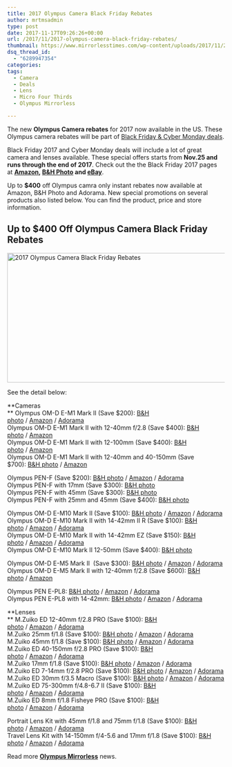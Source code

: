 ```yaml
---
title: 2017 Olympus Camera Black Friday Rebates
author: mrtmsadmin
type: post
date: 2017-11-17T09:26:26+00:00
url: /2017/11/2017-olympus-camera-black-friday-rebates/
thumbnail: https://www.mirrorlesstimes.com/wp-content/uploads/2017/11/2017-olympus-camera-black-friday-rebates.jpg
dsq_thread_id:
  - "6289947354"
categories:
tags:
  - Camera
  - Deals
  - Lens
  - Micro Four Thirds
  - Olympus Mirrorless

---
```

The new **Olympus Camera rebates** for 2017 now available in the US. These Olympus camera rebates will be part of <a href="https://www.dailycameranews.com/2016/10/black-friday-2016-deals/" target="_blank" rel="noopener">Black Friday & Cyber Monday deals</a>.

Black Friday 2017 and Cyber Monday deals will include a lot of great camera and lenses available. These special offers starts from **Nov.25 and runs through the end of 2017**. Check out the the Black Friday 2017 pages at **<a href="http://www.amazon.com/b/ref=as_li_ss_tl?_encoding=UTF8&camp=1789&creative=390957&linkCode=ur2&node=384082011&pf_rd_i=black%20friday%20sale%202015&pf_rd_m=ATVPDKIKX0DER&pf_rd_p=2269121982&pf_rd_r=0MB11J6D0JF1RED86F51&pf_rd_s=desktop-signpost&pf_rd_t=301&qid=1448863897&ref=spkl_1_0_2269121982&tag=daicamnew-20&linkId=5XDSDH3GMRSECQQ7" target="_blank" rel="nofollow noopener" data-amzn-asin="2269121982">Amazon</a>, <a href="http://www.bhphotovideo.com/find/currentNewsletter.jsp/BI/20175/KBID/14249" target="_blank" rel="nofollow noopener">B&H Photo</a> **and** <a href="http://rover.ebay.com/rover/1/711-53200-19255-0/1?ff3=4&pub=5575061265&toolid=10001&campid=5337389939&customid=&mpre=http%3A%2F%2Fglobaldeals.ebay.com%2FFeatured%2FCameras%2F%3Fc%3DROW" target="_blank" rel="nofollow noopener">eBay</a>**.

Up to **$400** off Olympus camra only instant rebates now available at Amazon, B&H Photo and Adorama. New special promotions on several products also listed below. You can find the product, price and store information.<!--more-->

## Up to $400 Off Olympus Camera Black Friday Rebates

[<img class="aligncenter wp-image-1420 size-full" title="2017 Olympus Camera Black Friday Rebates" src="https://i0.wp.com/www.mirrorlesstimes.com/wp-content/uploads/2017/11/2017-olympus-camera-black-friday-rebates.jpg?resize=600%2C300&#038;ssl=1" alt="2017 Olympus Camera Black Friday Rebates" width="600" height="300" srcset="https://i0.wp.com/www.mirrorlesstimes.com/wp-content/uploads/2017/11/2017-olympus-camera-black-friday-rebates.jpg?w=1280&ssl=1 1280w, https://i0.wp.com/www.mirrorlesstimes.com/wp-content/uploads/2017/11/2017-olympus-camera-black-friday-rebates.jpg?resize=470%2C235&ssl=1 470w, https://i0.wp.com/www.mirrorlesstimes.com/wp-content/uploads/2017/11/2017-olympus-camera-black-friday-rebates.jpg?resize=768%2C384&ssl=1 768w, https://i0.wp.com/www.mirrorlesstimes.com/wp-content/uploads/2017/11/2017-olympus-camera-black-friday-rebates.jpg?resize=970%2C485&ssl=1 970w, https://i0.wp.com/www.mirrorlesstimes.com/wp-content/uploads/2017/11/2017-olympus-camera-black-friday-rebates.jpg?w=1200&ssl=1 1200w" sizes="(max-width: 600px) 100vw, 600px" data-recalc-dims="1" />][1]

<span id="more-28804"></span>See the detail below:

**Cameras  
** Olympus OM-D E-M1 Mark II (Save $200): <a href="https://www.bhphotovideo.com/c/product/1283565-REG/olympus_om_d_e_m1_mark_ii.html/BI/20175/KBID/14249DFF/d10-v21-t1-x773562/SID/EZ" target="_blank" rel="noopener">B&H photo</a> / <a href="http://amzn.to/2yFE2wr" target="_blank" rel="noopener">Amazon</a> / <a href="https://adorama.evyy.net/c/63923/51926/1036?u=https%3A%2F%2Fwww.adorama.com%2Fiomem1m2.html" target="_blank" rel="noopener">Adorama</a>  
Olympus OM-D E-M1 Mark II with 12-40mm f/2.8 (Save $400): <a href="https://www.bhphotovideo.com/c/product/1322174-REG/olympus_v207060bu000_kt_e_m1_ii_digital_camera.html/BI/20175/KBID/14249DFF/d10-v21-t1-x806814/SID/EZ" target="_blank" rel="noopener">B&H photo</a> / <a href="http://amzn.to/2hSfjun" target="_blank" rel="noopener">Amazon</a>  
Olympus OM-D E-M1 Mark II with 12-100mm (Save $400): <a href="https://www.bhphotovideo.com/c/product/1353335-REG/olympus_em_1_ii_digital_camera.html/BI/20175/KBID/14249DFF/d10-v21-t1-x837961/SID/EZ" target="_blank" rel="noopener">B&H photo</a> / <a href="http://amzn.to/2hbR4Xn" target="_blank" rel="noopener">Amazon</a>  
Olympus OM-D E-M1 Mark II with 12-40mm and 40-150mm (Save $700): <a href="https://www.bhphotovideo.com/c/product/1337380-REG/olympus_v207060bu000_2lk_om_d_e_m1_mark_ii.html/BI/20175/KBID/14249DFF/d10-v21-t1-x821260/SID/EZ" target="_blank" rel="noopener">B&H photo</a> / <a href="http://amzn.to/2hROcjh" target="_blank" rel="noopener">Amazon</a>

<p class="bold twelve js-itemHeading" data-selenium="itemHeading">
  Olympus PEN-F (Save $200): <a href="https://www.bhphotovideo.com/c/product/1219324-REG/olympus_pen_f_mirrorless_micro_four.html/BI/20175/KBID/14249DFF/d10-v21-t1-x705700/SID/EZ" target="_blank" rel="noopener">B&H photo</a> / <a href="http://amzn.to/2hwwxNj" target="_blank" rel="noopener">Amazon</a> / <a href="https://adorama.evyy.net/c/63923/51926/1036?u=https%3A%2F%2Fwww.adorama.com%2Fiompfb.html" target="_blank" rel="noopener">Adorama</a><br /> Olympus PEN-F with 17mm (Save $300): <a href="https://www.bhphotovideo.com/c/product/1353344-REG/olympus_pen_f_mirrorless_micro_four.html/BI/20175/KBID/14249DFF/d10-v21-t1-x837964/SID/EZ" target="_blank" rel="noopener">B&H photo</a><br /> Olympus PEN-F with 45mm (Save $300): <a href="https://www.bhphotovideo.com/c/product/1353345-REG/olympus_pen_f_mirrorless_micro_four.html/BI/20175/KBID/14249DFF/d10-v21-t1-x837965/SID/EZ" target="_blank" rel="noopener">B&H photo</a><br /> Olympus PEN-F with 25mm and 45mm (Save $400): <a href="https://www.bhphotovideo.com/c/product/1353346-REG/olympus_v204060su000_k_pen_f_mirrorless_micro_four.html/BI/20175/KBID/14249DFF/d10-v21-t1-x837966/SID/EZ" target="_blank" rel="noopener">B&H photo</a>
</p>

<p class="bold twelve js-itemHeading" data-selenium="itemHeading">
  Olympus OM-D E-M10 Mark II (Save $100): <a href="https://www.bhphotovideo.com/c/product/1179097-REG/olympus_v207050bu000_om_d_e_m10_mark_ii.html/BI/20175/KBID/14249DFF/d10-v21-t1-x667805/SID/EZ" target="_blank" rel="noopener">B&H photo</a> / <a href="http://amzn.to/2zKvvHX" target="_blank" rel="noopener">Amazon</a> / <a href="https://adorama.evyy.net/c/63923/51926/1036?u=https%3A%2F%2Fwww.adorama.com%2Fiomem10m2b.html" target="_blank" rel="noopener">Adorama</a><br /> Olympus OM-D E-M10 Mark II with 14-42mm II R (Save $100): <a href="https://www.bhphotovideo.com/c/product/1238280-REG/olympus_v207051su000_om_d_e_m10_mark_ii.html/BI/20175/KBID/14249DFF/d10-v21-t1-x719466/SID/EZ" target="_blank" rel="noopener">B&H photo</a> / <a href="http://amzn.to/2hxCSrS" target="_blank" rel="noopener">Amazon</a> / <a href="https://adorama.evyy.net/c/63923/51926/1036?u=https%3A%2F%2Fwww.adorama.com%2Fiomem10m3bk.html" target="_blank" rel="noopener">Adorama</a><br /> Olympus OM-D E-M10 Mark II with 14-42mm EZ (Save $150): <a href="https://www.bhphotovideo.com/c/product/1179112-REG/olympus_v207052bu000_om_d_e_m10_mark_ii.html/BI/20175/KBID/14249DFF/d10-v21-t1-x667802/SID/EZ" target="_blank" rel="noopener">B&H photo</a> / <a href="http://amzn.to/2yQyn2I" target="_blank" rel="noopener">Amazon</a> / <a href="https://adorama.evyy.net/c/63923/51926/1036?u=https%3A%2F%2Fwww.adorama.com%2Fiomem10m2bk.html" target="_blank" rel="noopener">Adorama</a><br /> Olympus OM-D E-M10 Mark II 12-50mm (Save $400): <a href="https://www.bhphotovideo.com/c/product/1311518-REG/olympus_om_d_e_m10_mark_ii.html/BI/20175/KBID/14249DFF/d10-v21-t1-x789943/SID/EZ" target="_blank" rel="noopener">B&H photo</a>
</p>

<p class="bold twelve js-itemHeading" data-selenium="itemHeading">
  Olympus OM-D E-M5 Mark II  (Save $300): <a href="https://www.bhphotovideo.com/c/product/1116759-REG/olympus_v207040bu000_om_d_e_m5_mark_ii.html/BI/20175/KBID/14249DFF/d10-v21-t1-x603517/SID/EZ" target="_blank" rel="noopener">B&H photo</a> / <a href="http://amzn.to/2yPXpPf" target="_blank" rel="noopener">Amazon</a> / <a href="https://adorama.evyy.net/c/63923/51926/1036?u=https%3A%2F%2Fwww.adorama.com%2Fiomem5m2b.html" target="_blank" rel="noopener">Adorama</a><br /> Olympus OM-D E-M5 Mark II with 12-40mm f/2.8 (Save $600): <a href="http://43addict.com/2017/11/01/luminar-2018-takes-on-adobe-lightroom/" target="_blank" rel="noopener">B&H photo</a> / <a href="http://amzn.to/2yPUWEC" target="_blank" rel="noopener">Amazon</a>
</p>

<p class="bold twelve js-itemHeading" data-selenium="itemHeading">
  Olympus PEN E-PL8: <a href="https://www.bhphotovideo.com/c/product/1282168-REG/olympus_v205080bu000_pen_e_pl8_mirrorless_micro.html/BI/20175/KBID/14249DFF/d10-v21-t1-x763680/SID/EZ" target="_blank" rel="noopener">B&H photo</a> / <a href="http://amzn.to/2yPXi6k" target="_blank" rel="noopener">Amazon</a> / <a href="https://adorama.evyy.net/c/63923/51926/1036?u=https%3A%2F%2Fwww.adorama.com%2Fiomepl8b.html" target="_blank" rel="noopener">Adorama</a><br /> Olympus PEN E-PL8 with 14-42mm: <a href="https://www.bhphotovideo.com/c/product/1281404-REG/olympus_v205081bu000_pen_e_pl8_mirrorless_micro.html/BI/20175/KBID/14249DFF/d10-v21-t1-x763661/SID/EZ" target="_blank" rel="noopener">B&H photo</a> / <a href="http://amzn.to/2yPx8AW" target="_blank" rel="noopener">Amazon</a> / <a href="https://adorama.evyy.net/c/63923/51926/1036?u=https%3A%2F%2Fwww.adorama.com%2Fiomepl8bk.html" target="_blank" rel="noopener">Adorama</a>
</p>

**Lenses  
** M.Zuiko ED 12-40mm f/2.8 PRO (Save $100): <a href="https://www.bhphotovideo.com/c/product/1003635-REG/olympus_v314060bu000_m_zuiko_digital_ed.html/BI/20175/KBID/14249DFF/d10-v21-t1-x462090/SID/EZ" target="_blank" rel="noopener">B&H photo</a> / <a href="http://amzn.to/2zN5J5R" target="_blank" rel="noopener">Amazon</a> / <a href="https://adorama.evyy.net/c/63923/51926/1036?u=https%3A%2F%2Fwww.adorama.com%2Fiom1240b.html" target="_blank" rel="noopener">Adorama</a>  
M.Zuiko 25mm f/1.8 (Save $100): <a href="https://www.bhphotovideo.com/c/product/1026123-REG/olympus_v311060bu000_25mm_f_1_8_m_lens.html/BI/20175/KBID/14249DFF/d10-v21-t1-x504641/SID/EZ" target="_blank" rel="noopener">B&H photo</a> / <a href="http://amzn.to/2yPxh7s" target="_blank" rel="noopener">Amazon</a> / <a href="https://adorama.evyy.net/c/63923/51926/1036?u=https%3A%2F%2Fwww.adorama.com%2Fiom2518mb.html" target="_blank" rel="noopener">Adorama</a>  
M.Zuiko 45mm f/1.8 (Save $100): <a href="https://www.bhphotovideo.com/c/product/971404-REG/olympus_v311030bu000_m_45mm_f1_8_lens.html/BI/20175/KBID/14249DFF/d10-v21-t1-x438194/SID/EZ" target="_blank" rel="noopener">B&H photo</a> / <a href="http://amzn.to/2yPlIwV" target="_blank" rel="noopener">Amazon</a> / <a href="https://adorama.evyy.net/c/63923/51926/1036?u=https%3A%2F%2Fwww.adorama.com%2Fiom4518mb.html" target="_blank" rel="noopener">Adorama</a>  
M.Zuiko ED 40-150mm f/2.8 PRO (Save $100): <a href="https://www.bhphotovideo.com/c/product/1082046-REG/olympus_v315050bu000_m_zuiko_digital_ed_40_150mm.html/BI/20175/KBID/14249DFF/d10-v21-t1-x556445/SID/EZ" target="_blank" rel="noopener">B&H photo</a> / <a href="http://amzn.to/2AVfPQ2" target="_blank" rel="noopener">Amazon</a> / <a href="https://adorama.evyy.net/c/63923/51926/1036?u=https%3A%2F%2Fwww.adorama.com%2Fiom4015028b.html" target="_blank" rel="noopener">Adorama</a>  
M.Zuiko 17mm f/1.8 (Save $100): <a href="https://www.bhphotovideo.com/c/product/971405-REG/olympus_v311050bu000_m_17mm_f1_8_lens.html/BI/20175/KBID/14249DFF/d10-v21-t1-x438195/SID/EZ" target="_blank" rel="noopener">B&H photo</a> / <a href="http://amzn.to/2yRh41C" target="_blank" rel="noopener">Amazon</a> / <a href="https://adorama.evyy.net/c/63923/51926/1036?u=https%3A%2F%2Fwww.adorama.com%2Fiom1718mbk.html" target="_blank" rel="noopener">Adorama</a>  
M.Zuiko ED 7-14mm f/2.8 PRO (Save $100): <a href="https://www.bhphotovideo.com/c/product/1031586-REG/olympus_7_14mm_f2_8_pro_m.html/BI/20175/KBID/14249DFF/d10-v21-t1-x634912/SID/EZ" target="_blank" rel="noopener">B&H photo</a> / <a href="http://amzn.to/2zNY7On" target="_blank" rel="noopener">Amazon</a> / <a href="https://adorama.evyy.net/c/63923/51926/1036?u=https%3A%2F%2Fwww.adorama.com%2Fiom714mb.html" target="_blank" rel="noopener">Adorama</a>  
M.Zuiko ED 30mm f/3.5 Macro (Save $100): <a href="https://www.bhphotovideo.com/c/product/1281429-REG/olympus_v312040bu000_m_zuiko_digital_ed_30mm.html/BI/20175/KBID/14249DFF/d10-v21-t1-x763665/SID/EZ" target="_blank" rel="noopener">B&H photo</a> / <a href="http://amzn.to/2yPXWkg" target="_blank" rel="noopener">Amazon</a> / <a href="https://adorama.evyy.net/c/63923/51926/1036?u=https%3A%2F%2Fwww.adorama.com%2Fiom3035b.html" target="_blank" rel="noopener">Adorama</a>  
M.Zuiko ED 75-300mm f/4.8-6.7 II (Save $100): <a href="https://www.bhphotovideo.com/c/product/919786-REG/olympus_v315040bu000_m_zuiko_digital_ed_75_300mm.html/BI/20175/KBID/14249DFF/d10-v21-t1-x410485/SID/EZ" target="_blank" rel="noopener">B&H photo</a> / <a href="http://amzn.to/2hzai9H" target="_blank" rel="noopener">Amazon</a> / <a href="https://adorama.evyy.net/c/63923/51926/1036?u=https%3A%2F%2Fwww.adorama.com%2Fiom753002.html" target="_blank" rel="noopener">Adorama</a>  
M.Zuiko ED 8mm f/1.8 Fisheye PRO (Save $100): <a href="https://www.bhphotovideo.com/c/product/1147634-REG/olympus_v312030bu000_m_zuiko_digital_ed_8mm.html/BI/20175/KBID/14249DFF/d10-v21-t1-x634913/SID/EZ" target="_blank" rel="noopener">B&H photo</a> / <a href="http://amzn.to/2hwwVLL" target="_blank" rel="noopener">Amazon</a> / <a href="https://adorama.evyy.net/c/63923/51926/1036?u=https%3A%2F%2Fwww.adorama.com%2Fiom818m.html" target="_blank" rel="noopener">Adorama</a>

<p class="bold twelve js-itemHeading" data-selenium="itemHeading">
  Portrait Lens Kit with 45mm f/1.8 and 75mm f/1.8 (Save $100): <a href="https://www.bhphotovideo.com/c/product/1255052-REG/olympus_v311040bu010_portrait_kit_with_45mm.html/BI/20175/KBID/14249DFF/d10-v21-t1-x735305/SID/EZ" target="_blank" rel="noopener">B&H photo</a> / <a href="http://amzn.to/2zO4Gml" target="_blank" rel="noopener">Amazon</a> / <a href="https://adorama.evyy.net/c/63923/51926/1036?u=https%3A%2F%2Fwww.adorama.com%2Fiompk.html" target="_blank" rel="noopener">Adorama</a><br /> Travel Lens Kit with 14-150mm f/4-5.6 and 17mm f/1.8 (Save $100): <a href="https://www.bhphotovideo.com/c/product/1255051-REG/olympus_v316020bu010_travel_kit_with_14_150mm.html/BI/20175/KBID/14249DFF/d10-v21-t1-x735306/SID/EZ" target="_blank" rel="noopener">B&H photo</a> / <a href="http://amzn.to/2zLRJcp" target="_blank" rel="noopener">Amazon</a> / <a href="https://adorama.evyy.net/c/63923/51926/1036?u=https%3A%2F%2Fwww.adorama.com%2Fiomtk.html" target="_blank" rel="noopener">Adorama</a>
</p>

<p data-selenium="itemHeading">
  Read more <a href="https://www.mirrorlesstimes.com/tags/olympus-mirrorless/"><strong>Olympus Mirrorless</strong></a> news.
</p>

 [1]: https://i0.wp.com/www.mirrorlesstimes.com/wp-content/uploads/2017/11/2017-olympus-camera-black-friday-rebates.jpg?ssl=1